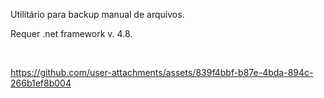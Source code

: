 Utilitário para backup manual de arquivos.

Requer .net framework v. 4.8.

<br>

https://github.com/user-attachments/assets/839f4bbf-b87e-4bda-894c-266b1ef8b004
